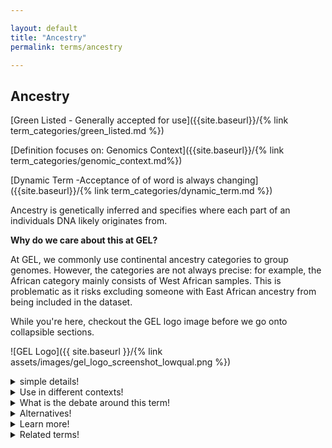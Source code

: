 ```yaml
---

layout: default
title: "Ancestry"
permalink: terms/ancestry

---
```




## Ancestry

[Green Listed - Generally accepted for use]({{site.baseurl}}/{% link term_categories/green_listed.md %})

[Definition focuses on: Genomics Context]({{site.baseurl}}/{% link term_categories/genomic_context.md%})

[Dynamic Term -Acceptance of of word is always changing]({{site.baseurl}}/{% link term_categories/dynamic_term.md %})

Ancestry is genetically inferred and specifies where each part of an individuals DNA likely originates from.

**Why do we care about this at GEL?**

At GEL, we commonly use continental ancestry categories to group genomes. However, the categories are not always precise: for example, the African category mainly consists of West African samples. This is problematic as it risks excluding someone with East African ancestry from being included in the dataset.



While you're here, checkout the GEL logo image before we go onto collapsible sections.


![GEL Logo]({{ site.baseurl }}/{% link assets/images/gel_logo_screenshot_lowqual.png %})


<details>
  <summary>simple details!</summary>

  Plain details
</details>

<details>
  <summary>Use in different contexts!</summary>
  
**In a genomics context**, an individual's ancestry is estimated by comparing their DNA
  to DNA from a curated set of labelled individuals used as reference data.

**In an everyday context**, ancestry can often refer to background, genealogy, ethnicity, culture and descent and can be used interchangeably in everyday life. For example, "I have Vietnamese ancestry" could refer to ethnographic and cultural factors you inherit from your family, and not what your ancestry looks like in your genes once it has been analysed.
  ### My favourite contexts
  1. A numbered
  2. list
     * With some
     * Sub bullets
</details>

<details>
  <summary>What is the debate around this term!</summary>
  
  ### My favourite debates
  1. A numbered
  2. list
     * With some
     * Sub bullets
</details>

<details>
  <summary>Alternatives!</summary>
  
  ### My favourite alternatives
  1. A numbered
  2. list
     * With some
     * Sub bullets
</details>

<details>
  <summary>Learn more!</summary>
  
  ## My favourite learnings
  1. A numbered
  2. list
     * With some
     * Sub bullets
</details>

<details>
  <summary>Related terms!</summary>
  
  ## My favourite related terms
  1. A numbered
  2. list
     * With some
     * Sub bullets
</details>
